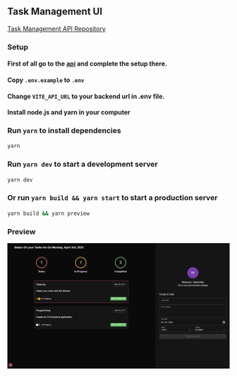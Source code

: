 ## Task Management UI

[Task Management API Repository](https://github.com/habibullahturkmen/task-management-api)

### Setup
#### First of all go to the [api](https://github.com/habibullahturkmen/task-management-api) and complete the setup there.
#### Copy ``.env.example`` to ``.env``
#### Change ``VITE_API_URL`` to your backend url in .env file.
#### Install node.js and yarn in your computer

### Run ``yarn`` to install dependencies
```bash
yarn
```

### Run ``yarn dev`` to start a development server
```bash
yarn dev
```

### Or run ``yarn build && yarn start`` to start a production server

```bash
yarn build && yarn preview
```

### Preview
![Task Management](./src/assets/img.png)
